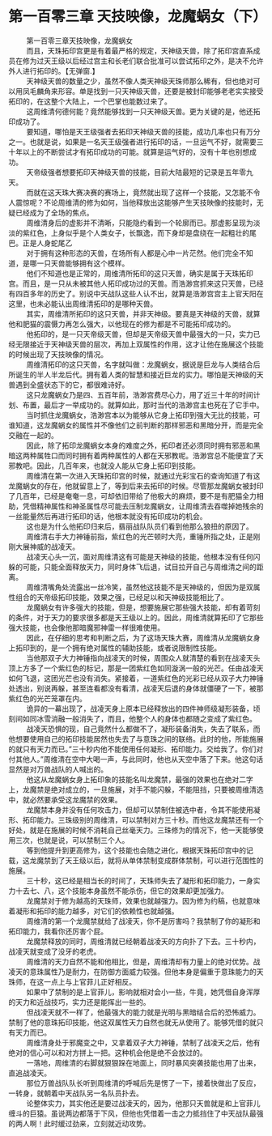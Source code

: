 <h1>第一百零三章 天技映像，龙魔蜗女（下）</h1>
<div id="content">&nbsp&nbsp&nbsp&nbsp&nbsp&nbsp&nbsp&nbsp
 第一百零三章天技映像，龙魔蜗女
 <br/>&nbsp&nbsp&nbsp&nbsp&nbsp&nbsp&nbsp&nbsp
 而且，天珠拓印宫更是有着最严格的规定，天神级天兽，除了拓印宫直系成员在修为过天王级以后经过宫主和长老们联合批准可以尝试拓印之外，是决不允许外人进行拓印的。【无弹窗.】
 <br/>&nbsp&nbsp&nbsp&nbsp&nbsp&nbsp&nbsp&nbsp
 天神级天兽的数量之少，虽然不像人类天神级天珠师那么稀有，但也绝对可以用凤毛麟角来形容。单是找到一只天神级天兽，还要是被封印能够老老实实接受拓印的，在这整个大陆上，一个巴掌也能数过来了。
 <br/>&nbsp&nbsp&nbsp&nbsp&nbsp&nbsp&nbsp&nbsp
 这周维清何德何能？竟然能够找到一只天神级天兽。更为关键的是，他还拓印成功了。
 <br/>&nbsp&nbsp&nbsp&nbsp&nbsp&nbsp&nbsp&nbsp
 要知道，哪怕是天王级强者去拓印天神级天兽的技能，成功几率也只有万分之一。也就是说，如果是一名天王级强者进行拓印的话，一旦运气不好，就需要三十年以上的不断尝试才有拓印成功的可能。就算是运气好的，没有十年也别想成功。
 <br/>&nbsp&nbsp&nbsp&nbsp&nbsp&nbsp&nbsp&nbsp
 天帝级强者想要拓印天神级天兽的技能，目前大陆最短的记录是五年零九天。
 <br/>&nbsp&nbsp&nbsp&nbsp&nbsp&nbsp&nbsp&nbsp
 而就在这天珠大赛决赛的赛场上，竟然就出现了这样一个技能，又怎能不令人震惊呢？不论周维清的修为如何，当他释放出这能够产生天技映像的技能时，无疑已经成为了全场的焦点。
 <br/>&nbsp&nbsp&nbsp&nbsp&nbsp&nbsp&nbsp&nbsp
 周维清身后的虚影并不清晰，只能隐约看到一个轮廓而已。那虚影呈现为淡淡的紫红色，上身似乎是个人类女子，长飘逸，而下身却是盘绕在一起粗壮的尾巴。正是人身蛇尾乙
 <br/>&nbsp&nbsp&nbsp&nbsp&nbsp&nbsp&nbsp&nbsp
 对于拥有这种形态的天兽，在场所有人都是心中一片茫然。他们完全不知道，是哪一只天兽能够拥有这个模样。
 <br/>&nbsp&nbsp&nbsp&nbsp&nbsp&nbsp&nbsp&nbsp
 他们不知道也是正常的，周维清所拓印的这只天兽，确实是属于天珠拓印宫。而且，是一只从未被其他人拓印成功过的天兽。而浩渺宫抓来这只天兽，已经有四百多年的历史了。别说中天战队这些人认不出，就算是浩渺宫宫主上官天阳在这里，也未必能认出周维清拓印的是哪种天兽。
 <br/>&nbsp&nbsp&nbsp&nbsp&nbsp&nbsp&nbsp&nbsp
 其实，周维清所拓印的这只天兽，并非天神级。要真是天神级的天兽，就算他和肥猫的震慑力再怎么强大，以他现在的修为都是不可能拓印成功的。
 <br/>&nbsp&nbsp&nbsp&nbsp&nbsp&nbsp&nbsp&nbsp
 他拓印的，是一只天帝级天兽，但却是天帝级天兽中最强大的一只，实力已经无限接近于天神级天兽的层次，再加上双属性的作用，这才让他在施展这个技能的时候出现了天技映像的情况。
 <br/>&nbsp&nbsp&nbsp&nbsp&nbsp&nbsp&nbsp&nbsp
 周维清拓印的这只天兽，名字就叫做：龙魔蜗女，据说是巨龙与人类结合后所诞生的半人半龙后代。拥有着人类的智慧和接近巨龙的实力。哪怕是天神级的天兽遇到全盛状态下的它，都很难诗好。
 <br/>&nbsp&nbsp&nbsp&nbsp&nbsp&nbsp&nbsp&nbsp
 这只龙魔蜗女乃是四、五百年前，浩渺宫费尽心力，用了近三十年的时间计划、布置，最后才一举成功的。就算如此，那时当代的浩渺宫主也死在了它手中。
 <br/>&nbsp&nbsp&nbsp&nbsp&nbsp&nbsp&nbsp&nbsp
 当时抓住龙魔蜗女，浩渺宫本以为能够从它身上拓印到强大无比的技能，可谁知道，这龙魔蜗女的属性并不像他们之前判断的那样邪恶和黑暗分开，而是完全交融在一起的。
 <br/>&nbsp&nbsp&nbsp&nbsp&nbsp&nbsp&nbsp&nbsp
 因此，除了拓印龙魔蜗女本身的难度之外，拓印者还必须同时拥有邪恶和黑暗这两种属牲口而同时拥有着两种属性的人都在天邪教呢。浩渺宫总不能便宜了天邪教吧。因此，几百年来，也就没人能从它身上拓印到技能。
 <br/>&nbsp&nbsp&nbsp&nbsp&nbsp&nbsp&nbsp&nbsp
 周维清在第一次进入天珠拓印宫的时候，就通过光彩宝石的查询知道了有这龙魔蜗女的存在，他就留意上了，等到后来去拓印的时候。尽管那龙魔蜗女被封印了几百年，已经是奄奄一息，可却依旧带给了他极大的麻烦，要不是有肥猫全力相助，凭借精神属性和神圣属性尽可能去压制龙魔蜗女，让周维清去吞噬掉她残余的一丝能量然后再进行拓印的话，他根本就没有拓印成功的机会。
 <br/>&nbsp&nbsp&nbsp&nbsp&nbsp&nbsp&nbsp&nbsp
 这也是为什么他拓印归来后，翡丽战队队员们看到他那么狼扭的原因了。
 <br/>&nbsp&nbsp&nbsp&nbsp&nbsp&nbsp&nbsp&nbsp
 周维清右手大力神锤前指，紫红色的光芒顿时大亮，重锤所指之处，正是刚刚大展神威的战凌天。
 <br/>&nbsp&nbsp&nbsp&nbsp&nbsp&nbsp&nbsp&nbsp
 战凌天心头一沉，面对周维清这有可能是天神级的技能，他根本没有任何闪躲的可能，只能全面释放天力，同时身体飞后退，试目拉开自己与周维清之间的距离。
 <br/>&nbsp&nbsp&nbsp&nbsp&nbsp&nbsp&nbsp&nbsp
 周维清嘴角处流露出一丝冷笑，虽然他这技能不是天神级的，但因为是双属性组合的天帝级拓印技能，效果之强，已经足以和天神级技能相比了。
 <br/>&nbsp&nbsp&nbsp&nbsp&nbsp&nbsp&nbsp&nbsp
 龙魔蜗女有许多强大的技能，但是，想要施展它那些强大技能，却有着苛刻的条件，对于天力的要求很多都是天王级以上的。因此，周维清就算拓印了它那些强大技能，也会像他那暗魔邪神雷一样很难使用。
 <br/>&nbsp&nbsp&nbsp&nbsp&nbsp&nbsp&nbsp&nbsp
 因此，在仔细的思考和判断之后，为了这场天珠大赛，周维清从龙魔蜗女身上拓印到的，是一个拥有绝对属性的辅助技能，或者说限制性技能。
 <br/>&nbsp&nbsp&nbsp&nbsp&nbsp&nbsp&nbsp&nbsp
 当他那双子大力神锤指向战凌天的时候，周围众人就清楚的看到在战凌天头顶上方多了一个紫红色的标记，那是一团紫红色如同漩涡一般的光芒。任由战凌天如何飞退，这团光芒也没有消失。紧接着，一道紫红色的光彩已经从双子大力神锤处透出，别说再躲，甚至连看都没有看清，战凌天后退的身体就僵硬了一下，被那紫红色的光芒笼罩在内。
 <br/>&nbsp&nbsp&nbsp&nbsp&nbsp&nbsp&nbsp&nbsp
 诡异的一幕出现了，战凌天身上原本已经释放出的四件神师级凝形装备，顷刻间如同冰雪消融一般消失了，而且，他整个人的身体也都随之变成了紫红色。
 <br/>&nbsp&nbsp&nbsp&nbsp&nbsp&nbsp&nbsp&nbsp
 战凌天恐惧的现，自己竟然什么都做不了，凝形装备消失，失去了联系，而他想要使用自己的拓印技能居然也失去了与意珠之间的联络。此时的他，所能施展的就只有天力而已。”三十秒内他不能使用任何凝形、拓印能力。交给我了。你们对付其他人。”周维清在空中大喝一声，与此同时，他也从天空中落了下来。他这句话显然是对万兽战队的人喊出的。
 <br/>&nbsp&nbsp&nbsp&nbsp&nbsp&nbsp&nbsp&nbsp
 他这从龙魔蜗女身上拓印象的技能名叫龙魔禁，最强的效果也在绝对二字上，龙魔禁是绝对成立的，一旦施展，对手不能闪躲，不能阻挡，只要被周维清选中，就必然要承受这龙魔禁的效果。
 <br/>&nbsp&nbsp&nbsp&nbsp&nbsp&nbsp&nbsp&nbsp
 龙魔禁本身并没有任何攻击力，但却可以禁制住被选中者，令其不能使用凝形、拓印能力。三珠级别的周维清，可以禁制对方三十秒。而他这龙魔禁还有一个好处，就是在施展的时候不消耗自己丝毫天力。三珠修为的情况下，他一天能够使用三次，也就是说，可以禁制三个人。
 <br/>&nbsp&nbsp&nbsp&nbsp&nbsp&nbsp&nbsp&nbsp
 等到他提升到更高修为，这个技能也会随之进化，根据天珠拓印宫中的记载，这龙魔禁到了天王级以后，就将从单体禁制变成群体禁制，可以进行范围性的施展。
 <br/>&nbsp&nbsp&nbsp&nbsp&nbsp&nbsp&nbsp&nbsp
 三十秒，这已经是相当长的时间了，天珠师失去了凝形和拓印能力，一身实力十去七、八，这个技能本身虽然不能杀伤，但它的效果却更加强力。
 <br/>&nbsp&nbsp&nbsp&nbsp&nbsp&nbsp&nbsp&nbsp
 龙魔禁对于修为越高的天珠师，效果也就越强力。因为修为约稿，也就意味着凝形和拓印的能力越多，对它们的依赖性也就越强。
 <br/>&nbsp&nbsp&nbsp&nbsp&nbsp&nbsp&nbsp&nbsp
 周维清的第一个龙魔禁就给了战凌天，你不是厉害吗？我禁制了你的凝形和拓印能力，我看你还厉害个屁。
 <br/>&nbsp&nbsp&nbsp&nbsp&nbsp&nbsp&nbsp&nbsp
 龙魔禁释放的同时，周维清就已经朝着战凌天的方向扑了下去。三十秒内，战凌天就变成了没牙的老虎。
 <br/>&nbsp&nbsp&nbsp&nbsp&nbsp&nbsp&nbsp&nbsp
 周维清的天力自然不能和他相比，但是，周维清却有力量上的绝对优势。战凌天的意珠属性乃是耐力，在防御方面威力较强。但他本身是偏重于意珠能力的天珠师，在这一点上与上官菲儿正好相反。
 <br/>&nbsp&nbsp&nbsp&nbsp&nbsp&nbsp&nbsp&nbsp
 如果中了禁制的是上官菲儿，影响就相对会小一些，牛竟，她凭借自身浑厚的天力和近战技巧，实力还是能挥出一些的。
 <br/>&nbsp&nbsp&nbsp&nbsp&nbsp&nbsp&nbsp&nbsp
 但战凌天就不一样了，他最强大的能力就是光明与黑暗结合后的恐怖威力。禁制了他的意珠拓印技能，他这双属性天力自然也就无从使用了。能够凭借的就只有天力而已。
 <br/>&nbsp&nbsp&nbsp&nbsp&nbsp&nbsp&nbsp&nbsp
 周维清身处于邪魔变之中，又拿着双子大力神锤，禁制了战凌天之后，他有绝对的信心可以和对方拼上一把。这种机会他是绝不会放过的。
 <br/>&nbsp&nbsp&nbsp&nbsp&nbsp&nbsp&nbsp&nbsp
 一落地，周维清的右脚就狠狠跺在地面上，同时暴风突袭技能也用了出来，直追战凌天。
 <br/>&nbsp&nbsp&nbsp&nbsp&nbsp&nbsp&nbsp&nbsp
 那位万兽战队队长听到周维清的呼喊后先是愣了一下，接着快做出了反应，一转身，就朝着中天战队另一名队员扑去。
 <br/>&nbsp&nbsp&nbsp&nbsp&nbsp&nbsp&nbsp&nbsp
 论整体实力，其实他还是要过战凌天的，因为，他那只天兽就是和上官菲儿缠斗的巨猿。虽说两边都落于下风，但他也凭借着一击之力抵挡住了中天战队最强的两人啊！此时缓过劲来，立刻就近动攻势。
 <br/>&nbsp&nbsp&nbsp&nbsp&nbsp&nbsp&nbsp&nbsp
 <br/>&nbsp&nbsp&nbsp&nbsp&nbsp&nbsp&nbsp&nbsp
</div>
